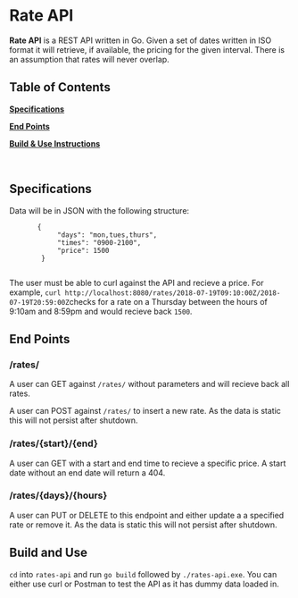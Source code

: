 # Rate API

**Rate API** is a REST API written in Go. Given a set of dates written in ISO format it will retrieve, if available, the pricing for the given interval. There is an assumption that rates will never overlap.


Table of Contents
-----------------

[**Specifications**](#specs)

[**End Points**](#endpoints)

[**Build & Use Instructions**](#build)

<br />

<a name="specs"></a>
Specifications
--------------------------

Data will be in JSON with the following structure:
```
       {   
            "days": "mon,tues,thurs",
            "times": "0900-2100",
            "price": 1500
        }
    
```
The user must be able to curl against the API and recieve a price. For example, `curl http://localhost:8080/rates/2018-07-19T09:10:00Z/2018-07-19T20:59:00Z`checks for a rate on a Thursday between the hours of 9:10am and 8:59pm and would recieve back `1500`.

<a name="endpoints"></a>
End Points
------------

### /rates/

A user can GET against `/rates/` without parameters and will recieve back all rates.

A user can POST against `/rates/` to insert a new rate. As the data is static this will not persist after shutdown.

### /rates/{start}/{end}

A user can GET with a start and end time to recieve a specific price. A start date without an end date will return a 404.

### /rates/{days}/{hours}

A user can PUT or DELETE to this endpoint and either update a a specified rate or remove it. As the data is static this will not persist after shutdown.

<a name="build"></a>
Build and Use
--------------------------

`cd` into `rates-api` and run `go build` followed by `./rates-api.exe`. You can either use curl or Postman to test the API as it has dummy data loaded in.